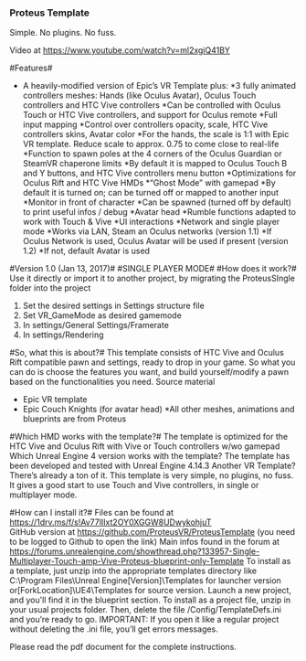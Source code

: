 ﻿### Proteus Template ###

Simple. No plugins. No fuss.

Video at https://www.youtube.com/watch?v=ml2xgiQ41BY 

#Features#
* A heavily-modified version of Epic’s VR Template plus:
 *3 fully animated controllers meshes: Hands (like Oculus Avatar), Oculus Touch controllers and HTC Vive controllers
 *Can be controlled with Oculus Touch or HTC Vive controllers, and support for Oculus remote
 *Full input mapping
 *Control over controllers opacity, scale, HTC Vive controllers skins, Avatar color
 *For the hands, the scale is 1:1 with Epic VR template. Reduce scale to approx. 0.75 to come close to real-life
 *Function to spawn poles at the 4 corners of the Oculus Guardian or SteamVR chaperone limits
 *By default it is mapped to Oculus Touch B and Y buttons, and HTC Vive controllers menu button
 *Optimizations for Oculus Rift and HTC Vive HMDs
 *“Ghost Mode” with gamepad
 *By default it is turned on; can be turned off or mapped to another input
 *Monitor in front of character
 *Can be spawned (turned off by default) to print useful infos / debug
 *Avatar head
 *Rumble functions adapted to work with Touch & Vive
 *UI interactions
 *Network and single player mode
 *Works via LAN, Steam an Oculus networks (version 1.1)
 *If Oculus Network is used, Oculus Avatar will be used if present (version 1.2)
 *If not, default Avatar is used

#Version 1.0 (Jan 13, 2017)#
#SINGLE PLAYER MODE#
#How does it work?#
Use it directly or import it to another project, by migrating the ProteusSIngle folder into the project
1.	Set the desired settings in Settings structure file
2.	Set VR_GameMode as desired gamemode
3.	In settings/General Settings/Framerate
4.	In settings/Rendering

#So, what this is about?#
This template consists of HTC Vive and Oculus Rift compatible pawn and settings, ready to drop in your game. So what you can do is choose the features you want, and build yourself/modify a pawn based on the functionalities you need.
Source material
* Epic VR template
* Epic Couch Knights (for avatar head)
 *All other meshes, animations and blueprints are from Proteus

#Which HMD works with the template?#
The template is optimized for the HTC Vive and Oculus Rift with Vive or Touch controllers w/wo gamepad
Which Unreal Engine 4 version works with the template?
The template has been developed and tested with Unreal Engine 4.14.3
Another VR Template? There’s already a ton of it.
This template is very simple, no plugins, no fuss. It gives a good start to use Touch and Vive controllers, in single or multiplayer mode.

#How can I install it?#
Files can be found at https://1drv.ms/f/s!Av77lIIxt2OY0XGGW8UDwykohjuT  
GitHub version at https://github.com/ProteusVR/ProteusTemplate  (you need to be logged to Github to open the link) 
Main infos found in the forum at https://forums.unrealengine.com/showthread.php?133957-Single-Multiplayer-Touch-amp-Vive-Proteus-blueprint-only-Template 
To install as a template, just unzip into the appropriate templates directory like C:\Program Files\Unreal Engine[Version]\Templates for launcher version or[ForkLocation]\UE4\Templates for source version. Launch a new project, and you'll find it in the blueprint section.
To install as a project file, unzip in your usual projects folder. Then, delete the file /Config/TemplateDefs.ini and you’re ready to go.
IMPORTANT: If you open it like a regular project without deleting the .ini file, you’ll get errors messages.

Please read the pdf document for the complete instructions.